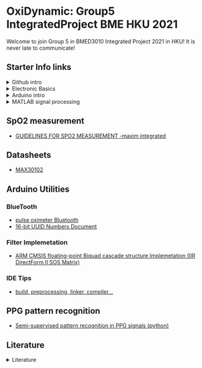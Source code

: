 # OxiDynamic: Group5 IntegratedProject BME HKU 2021
Welcome to join Group 5 in BMED3010 Integrated Project 2021 in HKU! It is never late to communicate!
## Starter Info links

<details><summary>Github intro</summary>
<p>
  
- [Github Hello-World](https://guides.github.com/activities/hello-world/) 
- [About Branches](https://docs.github.com/en/github/collaborating-with-pull-requests/proposing-changes-to-your-work-with-pull-requests/about-branches)

</p>
</details>

<details><summary>Electronic Basics</summary>
<p>
  
- [Electronic Basics #16: Resistors](https://www.youtube.com/watch?v=7w5I-KbJ1Sg&list=PLAROrg3NQn7cyu01HpOv5BWo217XWBZu0&index=34)
- [Electronic Basics #8: Everything about LEDs and current limiting resistors](https://www.youtube.com/watch?v=Qlayua3yjuE&list=PLAROrg3NQn7cyu01HpOv5BWo217XWBZu0&index=42)
- [Electronic Basics #22: Transistor (BJT) as a Switch](https://www.youtube.com/watch?v=WRm2oUw4owE&list=PLAROrg3NQn7cyu01HpOv5BWo217XWBZu0&index=28)
- [Electronic Basics #23: Transistor (MOSFET) as a Switch](https://www.youtube.com/watch?v=o4_NeqlJgOs&list=PLAROrg3NQn7cyu01HpOv5BWo217XWBZu0&index=27)
- [Electronic Basics #31: Schottky Diode & Zener Diode](https://www.youtube.com/watch?v=GtH8lAzQf2A&list=PLAROrg3NQn7cyu01HpOv5BWo217XWBZu0&index=19)
- [Electronic Basics #21: OpAmp (Operational Amplifier)](https://www.youtube.com/watch?v=kqCV-HGJc6A&list=PLAROrg3NQn7cyu01HpOv5BWo217XWBZu0&index=29)
- [Electronic Basics #27: ADC (Analog to Digital Converter)](https://www.youtube.com/watch?v=EnfjYwe2A0w&list=PLAROrg3NQn7cyu01HpOv5BWo217XWBZu0&index=23)
- [Electronic Basics #10: Digital to Analog Converter (DAC)](https://www.youtube.com/watch?v=Y2OPnrgb0pY&list=PLAROrg3NQn7cyu01HpOv5BWo217XWBZu0&index=40)
- [Everything you need to know when buying/using an Oscilloscope! EB#49](https://www.youtube.com/watch?v=d58GzhXKKG8&list=PLAROrg3NQn7cyu01HpOv5BWo217XWBZu0&index=1)
- [Electronic Basics #5: How to Multiplex](https://www.youtube.com/watch?v=uQMUPhyoXoE&list=PLAROrg3NQn7cyu01HpOv5BWo217XWBZu0&index=45)

</p>
</details>

<details><summary>Arduino intro</summary>
<p>
  
#### Video Tutorials:
- [Arduino Basics 101: Hardware Overview, Fundamental Code Commands](https://www.youtube.com/watch?v=BtLwoNJ6klE)
- [Arduino Basics 102: Control Structures, Variables, Interrupts](https://www.youtube.com/watch?v=YT3birSKLLU)
- [Arduino+Bluetooth+Android=Awesome](https://www.youtube.com/watch?v=x3KAXjnP06o&list=PLAROrg3NQn7cyu01HpOv5BWo217XWBZu0&index=48)

#### Official Docs:
- [Arduino Guide](https://www.arduino.cc/en/Guide) 
- [Function Reference](https://www.arduino.cc/reference/en/)
- [Built-in Examples](https://www.arduino.cc/en/Tutorial/BuiltInExamples)
- [Library Examples](https://www.arduino.cc/en/Tutorial/LibraryExamples)
- [Arduino Projecthub](https://create.arduino.cc/projecthub)

</p>
</details>

<details><summary>MATLAB signal processing</summary>
<p>
  
- [Signal Processing Toolbox intro](https://www.mathworks.com/help/signal/getting-started-with-signal-processing-toolbox.html)
- [Signal Analyzer App](https://www.mathworks.com/help/signal/ug/using-signal-analyzer-app.html)
- [Filtering with MATLAB intro](https://www.mathworks.com/help/signal/ug/filtering-data-with-signal-processing-toolbox.html#FilteringDataWithSignalProcessingToolboxSoftwareExample-2)
- [Peak Analysis](https://www.mathworks.com/help/signal/ug/peak-analysis.html)
- [The filter() function](https://www.mathworks.com/help/matlab/ref/filter.html)
- [Filter Types Visualization](https://www.mathworks.com/help/signal/ug/filter-design-gallery.html)
- [Filter Design](https://www.mathworks.com/help/signal/filter-design.html)
- [Filterbuilder design process](https://www.mathworks.com/help/signal/ug/filterbuilder-design-process.html)
- [IIR filter design](https://www.mathworks.com/help/signal/ug/iir-filter-design.html)
- [FIR filter design](https://www.mathworks.com/help/signal/ug/fir-filter-design.html)
- [Filter implementation & analysis](https://www.mathworks.com/help/signal/ug/filter-implementation-and-analysis.html)
- [IIR filter time-delay compensation](https://www.mathworks.com/help/signal/ug/compensate-for-the-delay-introduced-by-an-iir-filter.html)
- [Machine Learning & Deep Learning for signals](https://www.mathworks.com/help/signal/machine-learning-and-deep-learning-for-signals.html)

</p>
</details>

## SpO2 measurement
- [GUIDELINES FOR SPO2 MEASUREMENT -maxim integrated](https://www.maximintegrated.com/en/design/technical-documents/app-notes/6/6845.html)

## Datasheets
- [MAX30102](https://pdf1.alldatasheet.com/datasheet-pdf/view/859400/MAXIM/MAX30102.html)

## Arduino Utilities

### BlueTooth
- [pulse oximeter Bluetooth](https://www.bluetooth.com/wp-content/uploads/Sitecore-Media-Library/Gatt/Xml/Services/org.bluetooth.service.pulse_oximeter.xml)
- [16-bit UUID Numbers Document](https://btprodspecificationrefs.blob.core.windows.net/assigned-values/16-bit%20UUID%20Numbers%20Document.pdf)

### Filter Implemetation
- [ARM CMSIS floating-point Biquad cascade structure Implemetation (IIR DirectForm II SOS Matrix)](https://github.com/ARM-software/CMSIS/blob/master/CMSIS/DSP_Lib/Source/FilteringFunctions/arm_biquad_cascade_df1_f32.c)

### IDE Tips
- [build, preprocessing, linker, compiler...](https://arduino.github.io/arduino-cli/0.19/sketch-build-process/)

## PPG pattern recognition
- [Semi-supervised pattern recognition in PPG signals (python)](https://github.com/galkn/PPG-Pattern-Recognition)

## Literature

<details><summary>Literature</summary>
<p>
  
### System Design
- [Design of a finger base-type pulse oximeter](https://aip.scitation.org/doi/10.1063/1.4940237)
- [A Single-Chip CMOS Pulse Oximeter with On-Chip Lock-In Detection](https://www.mdpi.com/1424-8220/15/7/17076/htm)
- [Design and Development of a Modular, Multichannel Photoplethysmography System](https://ieeexplore.ieee.org/abstract/document/8318902)
- [3D Printing Silicone Elastomer for Patient-Specific Wearable Pulse Oximeter](https://onlinelibrary.wiley.com/doi/10.1002/adhm.201901735)
- [A Prototype of Reflection Pulse Oximeter Designed for Mobile Healthcare](https://ieeexplore.ieee.org/abstract/document/7210130)

### Filtering
#### General Filter Evaluation:
- [An optimal filter for short photoplethysmogram signals](https://www.nature.com/articles/sdata201876)
- [Optimal filter bandwidth for pulse oximetry](https://pubmed.ncbi.nlm.nih.gov/23126791/)

#### Motion Artifacts:
- [Human photoplethysmogram: new insight into chaotic characteristics](https://www.sciencedirect.com/science/article/pii/S0960077915001344)
- [A Robust Motion Artifact Detection Algorithm for Accurate Detection of Heart Rates From Photoplethysmographic Signals Using Time–Frequency Spectral Features](https://ieeexplore.ieee.org/abstract/document/7605499)
- [A Wearable Pulse Oximeter With Wireless Communication and Motion Artifact Tailoring for Continuous Use](https://ieeexplore.ieee.org/abstract/document/8486752)
- [On the use of Wavelet Transform based Adaptive Filtering for de-noising of Pulse Oximeter signals](https://ieeexplore.ieee.org/abstract/document/9459833)
- [A Novel Time-Varying Spectral Filtering Algorithm for Reconstruction of Motion Artifact Corrupted Heart Rate Signals During Intense Physical Activities Using a Wearable Photoplethysmogram Sensor](https://www.mdpi.com/1424-8220/16/1/10)
- [Development of a Wearable Reflection-Type Pulse Oximeter System to Acquire Clean PPG Signals and Measure Pulse Rate and SpO2 with and without Finger Motion](https://www.mdpi.com/2079-9292/9/11/1905)


#### Peak Detection:
- [Near-Real-Time Detection of Pulse Oximeter PPG Peaks Using Wavelet Decomposition](https://www.sciencedirect.com/science/article/pii/S2405896318333688)

#### *Machine Learning based Methods*:
- [Robust PPG motion artifact detection using a 1-D convolution neural network](https://www.sciencedirect.com/science/article/abs/pii/S0169260720314292?via%3Dihub) 

</p>
</details>

